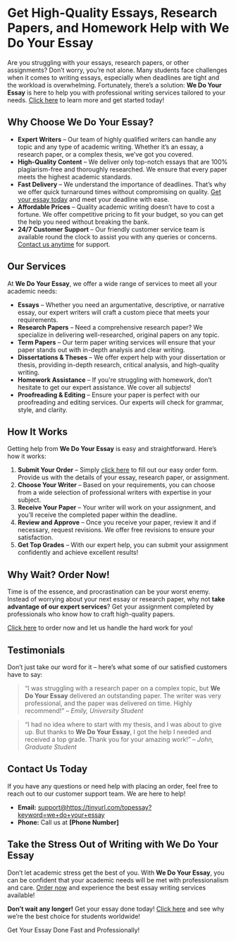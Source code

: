 <h1>Get High-Quality Essays, Research Papers, and Homework Help with We Do Your Essay</h1>

<p>Are you struggling with your essays, research papers, or other assignments? Don’t worry, you’re not alone. Many students face challenges when it comes to writing essays, especially when deadlines are tight and the workload is overwhelming. Fortunately, there’s a solution: <strong>We Do Your Essay</strong> is here to help you with professional writing services tailored to your needs. <a href="https://tinyurl.com/topessay?keyword=we+do+your+essay">Click here</a> to learn more and get started today!</p>

<h2>Why Choose We Do Your Essay?</h2>
<ul>
  <li><strong>Expert Writers</strong> – Our team of highly qualified writers can handle any topic and any type of academic writing. Whether it’s an essay, a research paper, or a complex thesis, we’ve got you covered.</li>
  <li><strong>High-Quality Content</strong> – We deliver only top-notch essays that are 100% plagiarism-free and thoroughly researched. We ensure that every paper meets the highest academic standards.</li>
  <li><strong>Fast Delivery</strong> – We understand the importance of deadlines. That’s why we offer quick turnaround times without compromising on quality. <a href="https://tinyurl.com/topessay?keyword=we+do+your+essay">Get your essay today</a> and meet your deadline with ease.</li>
  <li><strong>Affordable Prices</strong> – Quality academic writing doesn’t have to cost a fortune. We offer competitive pricing to fit your budget, so you can get the help you need without breaking the bank.</li>
  <li><strong>24/7 Customer Support</strong> – Our friendly customer service team is available round the clock to assist you with any queries or concerns. <a href="https://tinyurl.com/topessay?keyword=we+do+your+essay">Contact us anytime</a> for support.</li>
</ul>

<h2>Our Services</h2>
<p>At <strong>We Do Your Essay</strong>, we offer a wide range of services to meet all your academic needs:</p>
<ul>
  <li><strong>Essays</strong> – Whether you need an argumentative, descriptive, or narrative essay, our expert writers will craft a custom piece that meets your requirements.</li>
  <li><strong>Research Papers</strong> – Need a comprehensive research paper? We specialize in delivering well-researched, original papers on any topic.</li>
  <li><strong>Term Papers</strong> – Our term paper writing services will ensure that your paper stands out with in-depth analysis and clear writing.</li>
  <li><strong>Dissertations & Theses</strong> – We offer expert help with your dissertation or thesis, providing in-depth research, critical analysis, and high-quality writing.</li>
  <li><strong>Homework Assistance</strong> – If you're struggling with homework, don’t hesitate to get our expert assistance. We cover all subjects!</li>
  <li><strong>Proofreading & Editing</strong> – Ensure your paper is perfect with our proofreading and editing services. Our experts will check for grammar, style, and clarity.</li>
</ul>

<h2>How It Works</h2>
<p>Getting help from <strong>We Do Your Essay</strong> is easy and straightforward. Here’s how it works:</p>
<ol>
  <li><strong>Submit Your Order</strong> – Simply <a href="https://tinyurl.com/topessay?keyword=we+do+your+essay">click here</a> to fill out our easy order form. Provide us with the details of your essay, research paper, or assignment.</li>
  <li><strong>Choose Your Writer</strong> – Based on your requirements, you can choose from a wide selection of professional writers with expertise in your subject.</li>
  <li><strong>Receive Your Paper</strong> – Your writer will work on your assignment, and you’ll receive the completed paper within the deadline.</li>
  <li><strong>Review and Approve</strong> – Once you receive your paper, review it and if necessary, request revisions. We offer free revisions to ensure your satisfaction.</li>
  <li><strong>Get Top Grades</strong> – With our expert help, you can submit your assignment confidently and achieve excellent results!</li>
</ol>

<h2>Why Wait? Order Now!</h2>
<p>Time is of the essence, and procrastination can be your worst enemy. Instead of worrying about your next essay or research paper, why not <strong>take advantage of our expert services</strong>? Get your assignment completed by professionals who know how to craft high-quality papers.</p>
<p><a href="https://tinyurl.com/topessay?keyword=we+do+your+essay">Click here</a> to order now and let us handle the hard work for you!</p>

<h2>Testimonials</h2>
<p>Don’t just take our word for it – here’s what some of our satisfied customers have to say:</p>
<blockquote>
  <p>“I was struggling with a research paper on a complex topic, but <strong>We Do Your Essay</strong> delivered an outstanding paper. The writer was very professional, and the paper was delivered on time. Highly recommend!” – <em>Emily, University Student</em></p>
</blockquote>
<blockquote>
  <p>“I had no idea where to start with my thesis, and I was about to give up. But thanks to <strong>We Do Your Essay</strong>, I got the help I needed and received a top grade. Thank you for your amazing work!” – <em>John, Graduate Student</em></p>
</blockquote>

<h2>Contact Us Today</h2>
<p>If you have any questions or need help with placing an order, feel free to reach out to our customer support team. We are here to help!</p>
<ul>
  <li><strong>Email:</strong> <a href="mailto:support@https://tinyurl.com/topessay?keyword=we+do+your+essay">support@https://tinyurl.com/topessay?keyword=we+do+your+essay</a></li>
  <li><strong>Phone:</strong> Call us at <strong>[Phone Number]</strong></li>
</ul>

<h2>Take the Stress Out of Writing with We Do Your Essay</h2>
<p>Don’t let academic stress get the best of you. With <strong>We Do Your Essay</strong>, you can be confident that your academic needs will be met with professionalism and care. <a href="https://tinyurl.com/topessay?keyword=we+do+your+essay">Order now</a> and experience the best essay writing services available!</p>

<p><strong>Don’t wait any longer!</strong> Get your essay done today! <a href="https://tinyurl.com/topessay?keyword=we+do+your+essay">Click here</a> and see why we’re the best choice for students worldwide!</p>
Get Your Essay Done Fast and Professionally!
